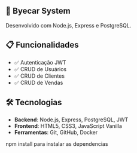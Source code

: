 ## 🚗 Byecar System

Desenvolvido com Node.js, Express e PostgreSQL.

## 📋 Funcionalidades

- ✅ Autenticação JWT
- ✅ CRUD de Usuários
- ✅ CRUD de Clientes  
- ✅ CRUD de Vendas

## 🛠️ Tecnologias

- **Backend**: Node.js, Express, PostgreSQL, JWT
- **Frontend**: HTML5, CSS3, JavaScript Vanilla
- **Ferramentas**: Git, GitHub, Docker

npm install para instalar as dependencias
